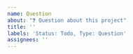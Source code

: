 ```yaml
---
name: Question
about: "❓ Question about this project"
title: ''
labels: 'Status: Todo, Type: Question'
assignees: ''
---
```


<!-- Add your question about this project -->
